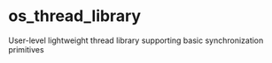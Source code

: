 # os_thread_library
User-level lightweight thread library supporting basic synchronization primitives
